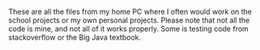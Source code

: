 These are all the files from my home PC where I often would work on the school projects or my own personal projects.
Please note that not all the code is mine, and not all of it works properly. Some is testing code from stackoverflow or the Big Java textbook.

